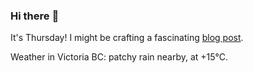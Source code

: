 ### Hi there :wave:

It's Thursday! I might be crafting a fascinating [blog post](https://benjaminwuethrich.dev).

Weather in Victoria BC: patchy rain nearby, at +15°C.
